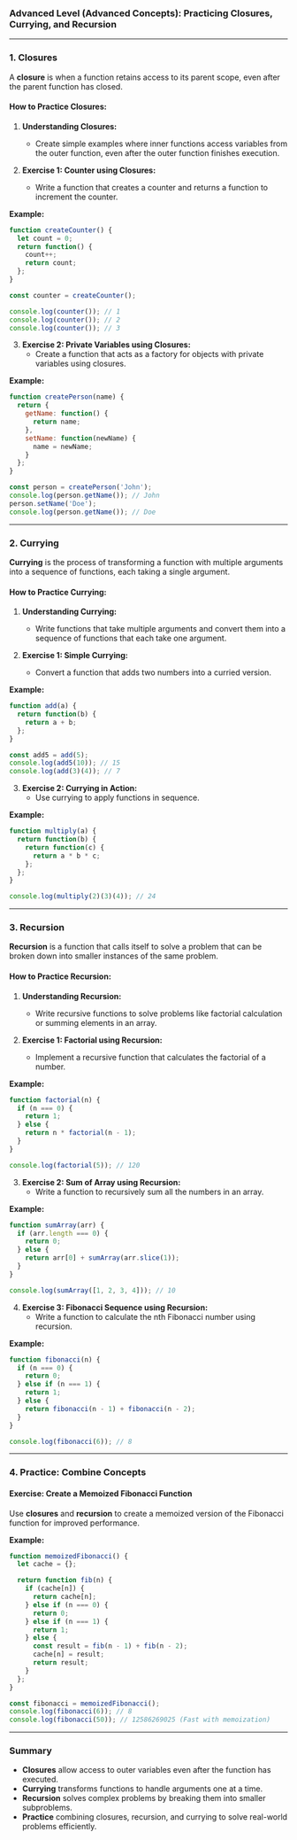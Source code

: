 ### **Advanced Level (Advanced Concepts): Practicing Closures, Currying, and Recursion**

---

### **1. Closures**

A **closure** is when a function retains access to its parent scope, even after the parent function has closed.

#### **How to Practice Closures:**

1. **Understanding Closures:**
   - Create simple examples where inner functions access variables from the outer function, even after the outer function finishes execution.

2. **Exercise 1: Counter using Closures:**
   - Write a function that creates a counter and returns a function to increment the counter.

**Example:**
```javascript
function createCounter() {
  let count = 0;
  return function() {
    count++;
    return count;
  };
}

const counter = createCounter();

console.log(counter()); // 1
console.log(counter()); // 2
console.log(counter()); // 3
```

3. **Exercise 2: Private Variables using Closures:**
   - Create a function that acts as a factory for objects with private variables using closures.

**Example:**
```javascript
function createPerson(name) {
  return {
    getName: function() {
      return name;
    },
    setName: function(newName) {
      name = newName;
    }
  };
}

const person = createPerson('John');
console.log(person.getName()); // John
person.setName('Doe');
console.log(person.getName()); // Doe
```

---

### **2. Currying**

**Currying** is the process of transforming a function with multiple arguments into a sequence of functions, each taking a single argument.

#### **How to Practice Currying:**

1. **Understanding Currying:**
   - Write functions that take multiple arguments and convert them into a sequence of functions that each take one argument.

2. **Exercise 1: Simple Currying:**
   - Convert a function that adds two numbers into a curried version.

**Example:**
```javascript
function add(a) {
  return function(b) {
    return a + b;
  };
}

const add5 = add(5);
console.log(add5(10)); // 15
console.log(add(3)(4)); // 7
```

3. **Exercise 2: Currying in Action:**
   - Use currying to apply functions in sequence.

**Example:**
```javascript
function multiply(a) {
  return function(b) {
    return function(c) {
      return a * b * c;
    };
  };
}

console.log(multiply(2)(3)(4)); // 24
```

---

### **3. Recursion**

**Recursion** is a function that calls itself to solve a problem that can be broken down into smaller instances of the same problem.

#### **How to Practice Recursion:**

1. **Understanding Recursion:**
   - Write recursive functions to solve problems like factorial calculation or summing elements in an array.

2. **Exercise 1: Factorial using Recursion:**
   - Implement a recursive function that calculates the factorial of a number.

**Example:**
```javascript
function factorial(n) {
  if (n === 0) {
    return 1;
  } else {
    return n * factorial(n - 1);
  }
}

console.log(factorial(5)); // 120
```

3. **Exercise 2: Sum of Array using Recursion:**
   - Write a function to recursively sum all the numbers in an array.

**Example:**
```javascript
function sumArray(arr) {
  if (arr.length === 0) {
    return 0;
  } else {
    return arr[0] + sumArray(arr.slice(1));
  }
}

console.log(sumArray([1, 2, 3, 4])); // 10
```

4. **Exercise 3: Fibonacci Sequence using Recursion:**
   - Write a function to calculate the nth Fibonacci number using recursion.

**Example:**
```javascript
function fibonacci(n) {
  if (n === 0) {
    return 0;
  } else if (n === 1) {
    return 1;
  } else {
    return fibonacci(n - 1) + fibonacci(n - 2);
  }
}

console.log(fibonacci(6)); // 8
```

---

### **4. Practice: Combine Concepts**

#### **Exercise: Create a Memoized Fibonacci Function**

Use **closures** and **recursion** to create a memoized version of the Fibonacci function for improved performance.

**Example:**
```javascript
function memoizedFibonacci() {
  let cache = {};

  return function fib(n) {
    if (cache[n]) {
      return cache[n];
    } else if (n === 0) {
      return 0;
    } else if (n === 1) {
      return 1;
    } else {
      const result = fib(n - 1) + fib(n - 2);
      cache[n] = result;
      return result;
    }
  };
}

const fibonacci = memoizedFibonacci();
console.log(fibonacci(6)); // 8
console.log(fibonacci(50)); // 12586269025 (Fast with memoization)
```

---

### **Summary**

- **Closures** allow access to outer variables even after the function has executed.
- **Currying** transforms functions to handle arguments one at a time.
- **Recursion** solves complex problems by breaking them into smaller subproblems.
- **Practice** combining closures, recursion, and currying to solve real-world problems efficiently.
